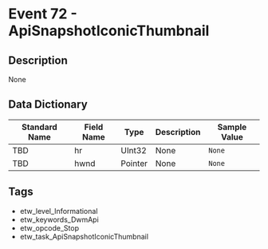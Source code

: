 # Event 72 - ApiSnapshotIconicThumbnail

## Description
None

## Data Dictionary
|Standard Name|Field Name|Type|Description|Sample Value|
|---|---|---|---|---|
|TBD|hr|UInt32|None|`None`|
|TBD|hwnd|Pointer|None|`None`|

## Tags
* etw_level_Informational
* etw_keywords_DwmApi
* etw_opcode_Stop
* etw_task_ApiSnapshotIconicThumbnail